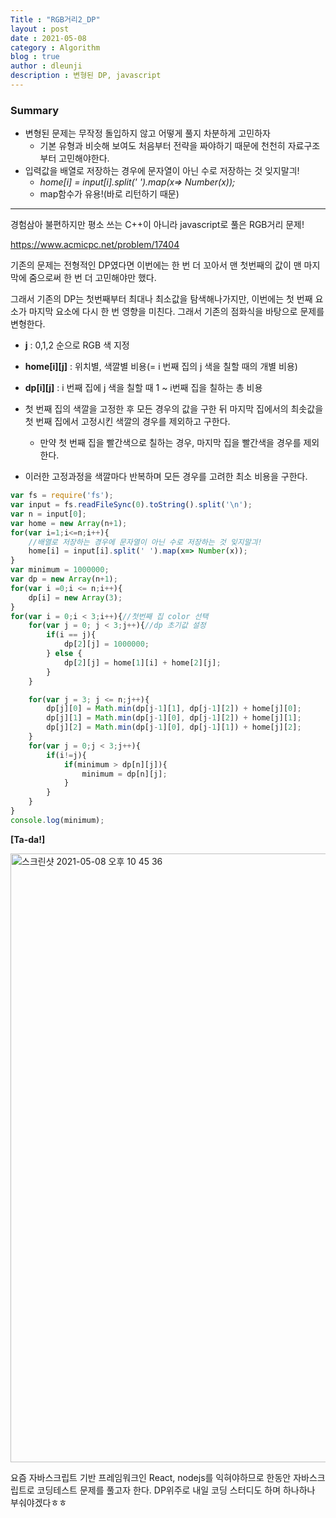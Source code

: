 ```yaml
---
Title : "RGB거리2_DP"
layout : post
date : 2021-05-08
category : Algorithm
blog : true
author : dleunji
description : 변형된 DP, javascript
---
```


### Summary

- 변형된 문제는 무작정 돌입하지 않고 어떻게 풀지 차분하게 고민하자
  - 기본 유형과 비슷해 보여도 처음부터 전략을 짜야하기 때문에 천천히 자료구조부터 고민해야한다.
- 입력값을 배열로 저장하는 경우에 문자열이 아닌 수로 저장하는 것 잊지말긔!
  - *home[i] = input[i].split(' ').map(x=> Number(x));*
  - map함수가 유용!(바로 리턴하기 때문)

---

경험삼아 불편하지만 평소 쓰는 C++이 아니라 javascript로 풀은 RGB거리 문제!

https://www.acmicpc.net/problem/17404

기존의 문제는 전형적인 DP였다면 이번에는 한 번 더 꼬아서 맨 첫번째의 값이 맨 마지막에 줌으로써 한 번 더 고민해야만 했다.

그래서 기존의 DP는 첫번째부터 최대나 최소값을 탐색해나가지만, 이번에는 첫 번째 요소가 마지막 요소에 다시 한 번 영향을 미친다. 그래서 기존의 점화식을 바탕으로 문제를 변형한다.

- **j** : 0,1,2 순으로 RGB 색 지정

- **home\[i][j]**  : 위치별, 색깔별 비용(= i 번째 집의 j 색을 칠할 때의 개별 비용)
- **dp\[i][j]** : i 번째 집에 j 색을 칠할 때 1 ~ i번째 집을 칠하는 총 비용

- 첫 번째 집의 색깔을 고정한 후 모든 경우의 값을 구한 뒤 마지막 집에서의 최솟값을 첫 번째 집에서 고정시킨 색깔의 경우를 제외하고 구한다.
  - 만약 첫 번째 집을 빨간색으로 칠하는 경우, 마지막 집을 빨간색을 경우를 제외한다.
- 이러한 고정과정을 색깔마다 반복하며 모든 경우를 고려한 최소 비용을 구한다.

```javascript
var fs = require('fs');
var input = fs.readFileSync(0).toString().split('\n');
var n = input[0];
var home = new Array(n+1);
for(var i=1;i<=n;i++){
  	//배열로 저장하는 경우에 문자열이 아닌 수로 저장하는 것 잊지말긔!
    home[i] = input[i].split(' ').map(x=> Number(x));
}
var minimum = 1000000;
var dp = new Array(n+1);
for(var i =0;i <= n;i++){
    dp[i] = new Array(3);
}
for(var i = 0;i < 3;i++){//첫번째 집 color 선택
    for(var j = 0; j < 3;j++){//dp 초기값 설정
        if(i == j){
            dp[2][j] = 1000000; 
        } else {
            dp[2][j] = home[1][i] + home[2][j];
        }
    }

    for(var j = 3; j <= n;j++){
        dp[j][0] = Math.min(dp[j-1][1], dp[j-1][2]) + home[j][0];
        dp[j][1] = Math.min(dp[j-1][0], dp[j-1][2]) + home[j][1];
        dp[j][2] = Math.min(dp[j-1][0], dp[j-1][1]) + home[j][2];
    }
    for(var j = 0;j < 3;j++){
        if(i!=j){
            if(minimum > dp[n][j]){
                minimum = dp[n][j];
            }
        }
    }
}
console.log(minimum);
```

**[Ta-da!]**

<img width="974" alt="스크린샷 2021-05-08 오후 10 45 36" src="https://user-images.githubusercontent.com/46207836/117544425-5ab19780-b05c-11eb-824c-1b3f4e0af4e2.png">

요즘 자바스크립트 기반 프레임워크인 React, nodejs를 익혀야하므로 한동안 자바스크립트로 코딩테스트 문제를 풀고자 한다. DP위주로 내일 코딩 스터디도 하며 하나하나 부숴야겠다ㅎㅎ